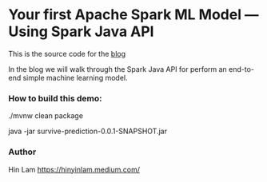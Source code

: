 # Your first Apache Spark ML Model — Using Spark Java API

This is the source code for the [blog](https://hinyinlam.medium.com/your-first-apache-spark-ml-model-using-spark-java-api-25f426ba3e57)

In the blog we will walk through the Spark Java API for perform an end-to-end simple machine learning model.

### How to build this demo:
./mvnw clean package

java -jar survive-prediction-0.0.1-SNAPSHOT.jar

### Author
Hin Lam https://hinyinlam.medium.com/